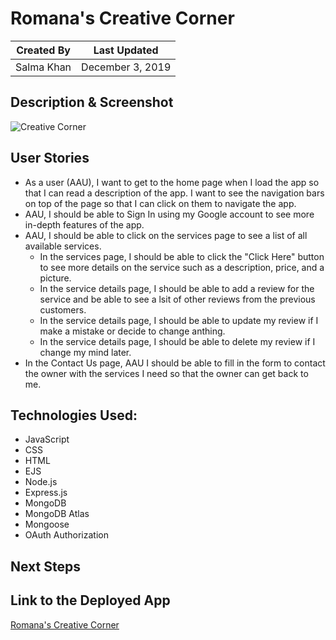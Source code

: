 # Romana's Creative Corner

Created By | Last Updated
-----------|--------------
Salma Khan | December 3, 2019


## Description & Screenshot
![Creative Corner](./images/screenshot.png)


## User Stories
* As a user (AAU), I want to get to the home page when I load the app so that I can read a description of the app. I want to see the navigation bars on top of the page so that I can click on them to navigate the app. 
* AAU, I should be able to Sign In using my Google account to see more in-depth features of the app.
* AAU, I should be able to click on the services page to see a list of all available services. 
    * In the services page, I should be able to click the "Click Here" button to see more details on the service such as a description, price, and a picture. 
    * In the service details page, I should be able to add a review for the service and be able to see a lsit of other reviews from the previous customers. 
    * In the service details page, I should be able to update my review if I make a mistake or decide to change anthing. 
    * In the service details page, I should be able to delete my review if I change my mind later.
* In the Contact Us page, AAU I should be able to fill in the form to contact the owner with the services I need so that the owner can get back to me. 
 

## Technologies Used: 
*	JavaScript
*	CSS
*	HTML
*	EJS 
*	Node.js
*	Express.js
*	MongoDB
*   MongoDB Atlas 
*	Mongoose
*	OAuth Authorization 


## Next Steps


## Link to the Deployed App
[Romana's Creative Corner](https://romana-creative-corner.herokuapp.com/)




